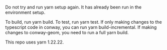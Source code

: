 Do not try and run yarn setup again. It has already been run in the environment setup. 


To build, run yarn build. To test, run yarn test. If only making changes to the typescript code in conway, you can run yarn build-incremental. If making changes to conway-geom, you need to run a full yarn build. 


This repo uses yarn 1.22.22. 